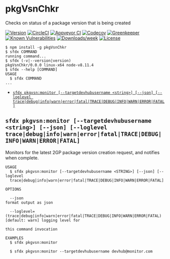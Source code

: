 pkgVsnChkr
==========

Checks on status of a package version that is being created

[![Version](https://img.shields.io/npm/v/pkgVsnChkr.svg)](https://npmjs.org/package/pkgVsnChkr)
[![CircleCI](https://circleci.com/gh/toddhalfpenny/pkgVsnChkr/tree/master.svg?style=shield)](https://circleci.com/gh/toddhalfpenny/pkgVsnChkr/tree/master)
[![Appveyor CI](https://ci.appveyor.com/api/projects/status/github/toddhalfpenny/pkgVsnChkr?branch=master&svg=true)](https://ci.appveyor.com/project/heroku/pkgVsnChkr/branch/master)
[![Codecov](https://codecov.io/gh/toddhalfpenny/pkgVsnChkr/branch/master/graph/badge.svg)](https://codecov.io/gh/toddhalfpenny/pkgVsnChkr)
[![Greenkeeper](https://badges.greenkeeper.io/toddhalfpenny/pkgVsnChkr.svg)](https://greenkeeper.io/)
[![Known Vulnerabilities](https://snyk.io/test/github/toddhalfpenny/pkgVsnChkr/badge.svg)](https://snyk.io/test/github/toddhalfpenny/pkgVsnChkr)
[![Downloads/week](https://img.shields.io/npm/dw/pkgVsnChkr.svg)](https://npmjs.org/package/pkgVsnChkr)
[![License](https://img.shields.io/npm/l/pkgVsnChkr.svg)](https://github.com/toddhalfpenny/pkgVsnChkr/blob/master/package.json)


<!-- install -->
<!-- usage -->
```sh-session
$ npm install -g pkgVsnChkr
$ sfdx COMMAND
running command...
$ sfdx (-v|--version|version)
pkgVsnChkr/0.0.0 linux-x64 node-v8.11.4
$ sfdx --help [COMMAND]
USAGE
  $ sfdx COMMAND
...
```
<!-- usagestop -->
<!-- commands -->
* [`sfdx pkgvsn:monitor [--targetdevhubusername <string>] [--json] [--loglevel trace|debug|info|warn|error|fatal|TRACE|DEBUG|INFO|WARN|ERROR|FATAL]`]()

## `sfdx pkgvsn:monitor [--targetdevhubusername <string>] [--json] [--loglevel trace|debug|info|warn|error|fatal|TRACE|DEBUG|INFO|WARN|ERROR|FATAL]`

Monitors for the latest 2GP package version creation request, and notifies when complete.

```
USAGE
  $ sfdx pkgvsn:monitor [--targetdevhubusername <STRING>] [--json] [--loglevel
  trace|debug|info|warn|error|fatal|TRACE|DEBUG|INFO|WARN|ERROR|FATAL]

OPTIONS

  --json                                                                            format output as json

  --loglevel=(trace|debug|info|warn|error|fatal|TRACE|DEBUG|INFO|WARN|ERROR|FATAL)  [default: warn] logging level for
                                                                                    this command invocation

EXAMPLES
  $ sfdx pkgvsn:monitor

  $ sfdx pkgvsn:monitor --targetdevhubusername devhub@monitor.com
```
<!-- commandsstop -->
